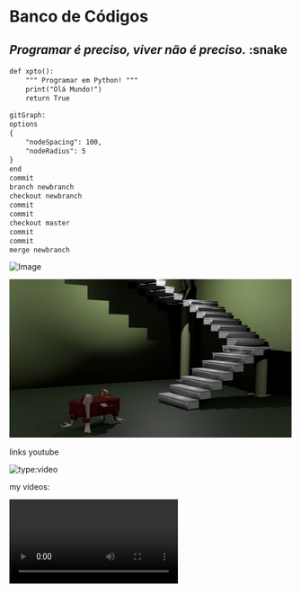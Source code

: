 # Banco de Códigos

## *Programar é preciso, viver não é preciso.*  :snake

``` {.py3 hl_lines="3" linenums="1" title="tutorial01.py"}
def xpto():
    """ Programar em Python! """
    print("Olá Mundo!")
    return True

```

```mermaid
gitGraph:
options
{
    "nodeSpacing": 100,
    "nodeRadius": 5
}
end
commit
branch newbranch
checkout newbranch
commit
commit
checkout master
commit
commit
merge newbranch

```

![Image](/img/c3.gif)

![Image](/img/scene_TA.PNG)

links youtube

![type:video](https://www.youtube.com/embed/LXb3EKWsInQ)

my videos:

![type:video](/video/Apres_manufactura.mp4)
